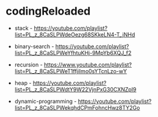 # codingReloaded

* stack - https://youtube.com/playlist?list=PL_z_8CaSLPWdeOezg68SKkeLN4-T_jNHd

* binary-search - https://youtube.com/playlist?list=PL_z_8CaSLPWeYfhtuKHj-9MpYb6XQJ_f2

* recursion - https://www.youtube.com/playlist?list=PL_z_8CaSLPWeT1ffjiImo0sYTcnLzo-wY

* heap - https://youtube.com/playlist?list=PL_z_8CaSLPWdtY9W22VjnPxG30CXNZpI9

* dynamic-programming - https://youtube.com/playlist?list=PL_z_8CaSLPWekqhdCPmFohncHwz8TY2Go

